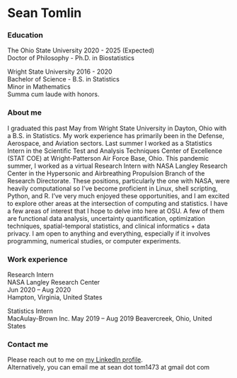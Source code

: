 # Sean Tomlin

### Education 
The Ohio State University       2020 - 2025 (Expected)  
Doctor of Philosophy - Ph.D. in Biostatistics  

Wright State University         2016 - 2020   
Bachelor of Science - B.S. in Statistics  
Minor in Mathematics  
Summa cum laude with honors.  


### About me

I graduated this past May from Wright State University in Dayton, Ohio with a B.S. in Statistics. My work experience has primarily been in the Defense, Aerospace, and Aviation sectors. Last summer I worked as a Statistics Intern in the Scientific Test and Analysis Techniques Center of Excellence (STAT COE) at Wright-Patterson Air Force Base, Ohio. This pandemic summer, I worked as a virtual Research Intern with NASA Langley Research Center in the Hypersonic and Airbreathing Propulsion Branch of the Research Directorate. These positions, particularly the one with NASA, were heavily computational so I’ve become proficient in Linux, shell scripting, Python, and R. I’ve very much enjoyed these opportunities, and I am excited to explore other areas at the intersection of computing and statistics. I have a few areas of interest that I hope to delve into here at OSU. A few of them are functional data analysis, uncertainty quantification, optimization techniques, spatial-temporal statistics, and clinical informatics + data privacy. I am open to anything and everything, especially if it involves programming, numerical studies, or computer experiments. 

### Work experience

Research Intern  
NASA Langley Research Center  
Jun 2020 – Aug 2020  
Hampton, Virginia, United States

Statistics Intern  
MacAulay-Brown Inc. 
May 2019 – Aug 2019
Beavercreek, Ohio, United States


### Contact me

Please reach out to me on [my LinkedIn profile](https://www.linkedin.com/in/seantomlinstat/).  
Alternatively, you can email me at sean dot tom1473 at gmail dot com
